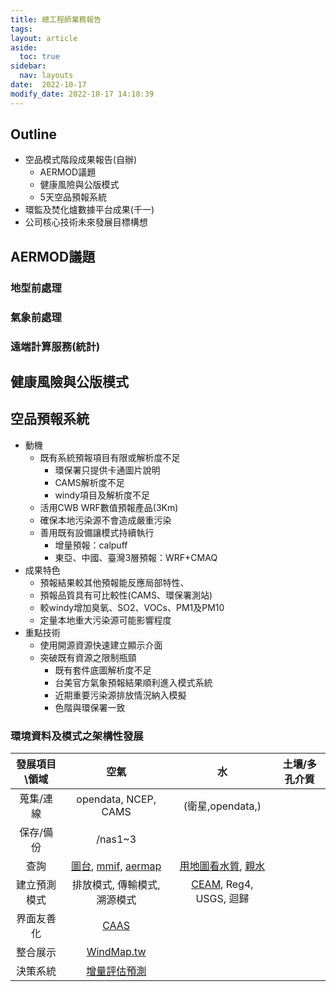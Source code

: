 ```yaml
---
title: 總工程師業務報告
tags: 
layout: article
aside:
  toc: true
sidebar:
  nav: layouts
date:  2022-10-17
modify_date: 2022-10-17 14:18:39
---
```


## Outline
- 空品模式階段成果報告(自辦)
  - AERMOD議題
  - 健康風險與公版模式
  - 5天空品預報系統
- 環監及焚化爐數據平台成果(千一)  
- 公司核心技術未來發展目標構想

## AERMOD議題
### 地型前處理
### 氣象前處理
### 遠端計算服務(統計)

## 健康風險與公版模式

## 空品預報系統
- 動機
  - 既有系統預報項目有限或解析度不足
    - 環保署只提供卡通圖片說明
    - CAMS解析度不足
    - windy項目及解析度不足
  - 活用CWB WRF數值預報產品(3Km)
  - 確保本地污染源不會造成嚴重污染
  - 善用既有設備讓模式持續執行
    - 增量預報：calpuff
    - 東亞、中國、臺灣3層預報：WRF+CMAQ
- 成果特色
  - 預報結果較其他預報能反應局部特性、
  - 預報品質具有可比較性(CAMS、環保署測站)
  - 較windy增加臭氧、SO2、VOCs、PM1及PM10
  - 定量本地重大污染源可能影響程度
- 重點技術
  - 使用開源資源快速建立顯示介面
  - 突破既有資源之限制瓶頸
    - 既有套件底圖解析度不足
    - 台美官方氣象預報結果順利進入模式系統
    - 近期重要污染源排放情況納入模擬
    - 色階與環保署一致

### 環境資料及模式之架構性發展

發展項目\\領域 |空氣|水|土壤/多孔介質
:-:|:-:|:-:|:-:
蒐集/連線|opendata, NCEP, CAMS|(衛星,opendata,)|
保存/備份|/nas1\~3||
查詢|[圖台](https://demo.cy1000.com.tw/MDI/Default_2022.aspx), [mmif](http://umap.openstreetmap.fr/zh/map/3km_590688#8/23.712/122.009), [aermap](http://umap.openstreetmap.fr/zh/map/taiwan-aermap_11-points_730878#9/22.8989/120.7603)|[用地圖看水質](https://wq.epa.gov.tw/EWQP_GIS/), [親水](https://www.eea.europa.eu/themes/water/interactive/bathing/state-of-bathing-waters)|
建立預測模式|排放模式, 傳輸模式, 溯源模式|[CEAM](), Reg4, USGS, 迴歸|
界面友善化|[CAAS](http://125.229.149.182/aermods.html)||
整合展示|[WindMap.tw](http://200.200.31.47:8085/)||
決策系統|[增量評估預測](https://sinotec2.github.io/cpuff_forecast/)||



